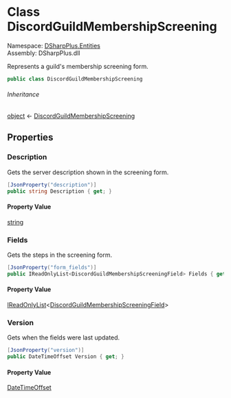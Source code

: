 # Class DiscordGuildMembershipScreening

Namespace: [DSharpPlus.Entities](DSharpPlus.Entities.md)  
Assembly: DSharpPlus.dll

Represents a guild's membership screening form.

```csharp
public class DiscordGuildMembershipScreening
```

###### Inheritance

[object](https://learn.microsoft.com/dotnet/api/system.object) ← 
[DiscordGuildMembershipScreening](DSharpPlus.Entities.DiscordGuildMembershipScreening.md)

## Properties

### <a id="DSharpPlus_Entities_DiscordGuildMembershipScreening_Description"></a>Description

Gets the server description shown in the screening form.

```csharp
[JsonProperty("description")]
public string Description { get; }
```

#### Property Value

[string](https://learn.microsoft.com/dotnet/api/system.string)

### <a id="DSharpPlus_Entities_DiscordGuildMembershipScreening_Fields"></a>Fields

Gets the steps in the screening form.

```csharp
[JsonProperty("form_fields")]
public IReadOnlyList<DiscordGuildMembershipScreeningField> Fields { get; }
```

#### Property Value

[IReadOnlyList](https://learn.microsoft.com/dotnet/api/system.collections.generic.ireadonlylist\-1)<[DiscordGuildMembershipScreeningField](DSharpPlus.Entities.DiscordGuildMembershipScreeningField.md)\>

### <a id="DSharpPlus_Entities_DiscordGuildMembershipScreening_Version"></a>Version

Gets when the fields were last updated.

```csharp
[JsonProperty("version")]
public DateTimeOffset Version { get; }
```

#### Property Value

[DateTimeOffset](https://learn.microsoft.com/dotnet/api/system.datetimeoffset)

